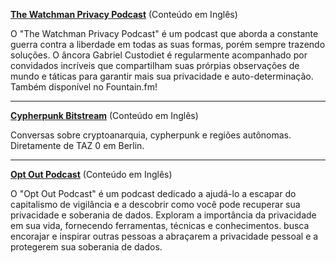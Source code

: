 **[The Watchman Privacy Podcast](https://watchmanprivacy.com/podcast/)** (Conteúdo em Inglês)

O "The Watchman Privacy Podcast" é um podcast que aborda a constante guerra contra a liberdade em todas as suas formas, porém sempre trazendo soluções. O âncora Gabriel Custodiet é regularmente acompanhado por convidados incríveis que compartilham suas prórpias observações de mundo e táticas para garantir mais sua privacidade e auto-determinação. Também disponível no Fountain.fm!

-----

**[Cypherpunk Bitstream](https://taz0.org/bitstream/)** (Conteúdo em Inglês)

Conversas sobre cryptoanarquia, cypherpunk e regiões autônomas. Diretamente de TAZ 0 em Berlin.

-----

**[Opt Out Podcast](https://optoutpod.com/)** (Conteúdo em Inglês)

O "Opt Out Podcast" é um podcast dedicado a ajudá-lo a escapar do capitalismo de vigilância e a descobrir como você pode recuperar sua privacidade e soberania de dados. Exploram a importância da privacidade em sua vida, fornecendo ferramentas, técnicas e conhecimentos. busca encorajar e inspirar outras pessoas a abraçarem a privacidade pessoal e a protegerem sua soberania de dados.
